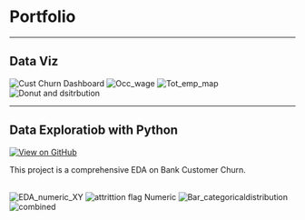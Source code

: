 <!-- Bold Portfolio and add some spacing -->
# **Portfolio**

---
## **Data Viz**

![Cust Churn Dashboard](https://github.com/user-attachments/assets/1f0dbe53-0437-496a-a911-8385a72626d2)
![Occ_wage](https://github.com/user-attachments/assets/42c621f7-8ba5-4e17-b5c9-79ed2b08d216)
![Tot_emp_map](https://github.com/user-attachments/assets/6ebc4ae8-8570-4777-bf9d-eda20bacab9d)
![Donut and dsitrbution](https://github.com/user-attachments/assets/d4963aca-735c-4e9d-ae9c-869d61ebeab0)

---
## **Data Exploratiob with Python**

[![View on GitHub](https://img.shields.io/badge/GitHub-View_on_GitHub-blue?logo=GitHub)](https://github.com/jwangprof/Bank_Customer_Churn/blob/main/Bank_Customer_Churn_Part2_EDA.ipynb)

<div style="text-align: justify">This project is a comprehensive EDA on Bank Customer Churn.</div>
<br>

![EDA_numeric_XY](https://github.com/user-attachments/assets/bf17b1a7-6df1-48de-892a-c6043d89264f)
![attrittion flag Numeric](https://github.com/user-attachments/assets/e862b6ed-6512-4e6e-8586-1cc7d0ec41df)
![Bar_categoricaldistribution](https://github.com/user-attachments/assets/574ff644-1e7d-4d77-8bf5-f2ba929e35a8)
![combined](https://github.com/user-attachments/assets/9a9d81f3-9c1f-467c-a286-5ba271bb9f6a)

